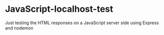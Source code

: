 # JavaScript-localhost-test

Just testing the HTML responses on a JavaScript server side using Express and nodemon

